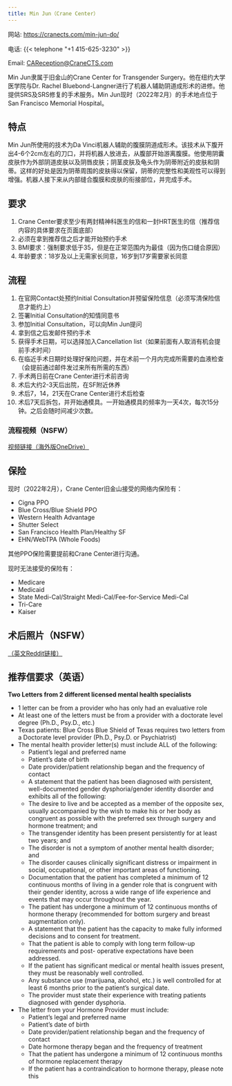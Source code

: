 ```yaml
---
title: Min Jun（Crane Center）
---
```


网站: <https://cranects.com/min-jun-do/>

电话: {{< telephone "+1 415-625-3230" >}}

Email: <CAReception@CraneCTS.com>

Min Jun隶属于旧金山的Crane Center for Transgender Surgery。他在纽约大学医学院与Dr. Rachel Bluebond-Langner进行了机器人辅助阴道成形术的进修。他提供SRS及SRS修复的手术服务。Min Jun现时（2022年2月）的手术地点位于San Francisco Memorial Hospital。

## 特点

Min Jun所使用的技术为Da Vinci机器人辅助的腹膜阴道成形术。该技术从下腹开出4-6个2cm左右的刀口，并将机器人放进去，从腹部开始游离腹膜。他使用阴囊皮肤作为外部阴道皮肤以及阴唇皮肤；阴茎皮肤及龟头作为阴蒂附近的皮肤和阴蒂。这样的好处是因为阴蒂周围的皮肤得以保留，阴蒂的完整性和美观性可以得到增强。机器人接下来从内部缝合腹膜和皮肤的衔接部位，并完成手术。

## 要求

1. Crane Center要求至少有两封精神科医生的信和一封HRT医生的信（推荐信内容的具体要求在页面底部）
2. 必须在拿到推荐信之后才能开始预约手术
3. BMI要求：强制要求低于35，但是在正常范围内为最佳（因为伤口缝合原因）
4. 年龄要求：18岁及以上无需家长同意，16岁到17岁需要家长同意

## 流程

1. 在官网Contact处预约Initial Consultation并预留保险信息（必须写清保险信息才能约上）
2. 签署Initial Consultation的知情同意书
3. 参加Initial Consultation，可以向Min Jun提问
4. 拿到信之后发邮件预约手术
5. 获得手术日期，可以选择加入Cancellation list（如果前面有人取消有机会提前手术时间）
6. 在临近手术日期时处理好保险问题，并在术前一个月内完成所需要的血液检查（会提前通过邮件发过来所有所需的东西）
7. 手术两日前在Crane Center进行术前咨询
8. 术后大约2-3天后出院，在SF附近休养
9. 术后7，14，21天在Crane Center进行术后检查
10. 术后7天后拆包，并开始通模具。一开始通模具的频率为一天4次，每次15分钟。之后会随时间减少次数。

### 流程视频（NSFW）

[视频链接（海外版OneDrive）](https://1drv.ms/v/s!AjOi0t-X4eUpgaYh0-qEEQqiy29IPw?e=gG26aQ)

## 保险

现时（2022年2月），Crane Center旧金山接受的网络内保险有：

- Cigna PPO
- Blue Cross/Blue Shield PPO
- Western Health Advantage
- Shutter Select
- San Francisco Health Plan/Healthy SF
- EHN/WebTPA (Whole Foods)

其他PPO保险需要提前和Crane Center进行沟通。

现时无法接受的保险有：

- Medicare
- Medicaid
- State Medi-Cal/Straight Medi-Cal/Fee-for-Service Medi-Cal
- Tri-Care
- Kaiser

## 术后照片（NSFW）

[（英文Reddit链接）](https://www.reddit.com/r/Transgender_Surgeries/search/?q=min%20jun&restrict_sr=1&sr_nsfw=)

## 推荐信要求（英语）

**Two Letters from 2 different licensed mental health specialists**

- 1 letter can be from a provider who has only had an evaluative role
- At least one of the letters must be from a provider with a doctorate level degree (Ph.D., Psy.D., etc.)
- Texas patients: Blue Cross Blue Shield of Texas requires two letters from a Doctorate level provider (Ph.D., Psy.D. or Psychiatrist) 
- The mental health provider letter(s) must include ALL of the following:
  - Patient’s legal and preferred name
  - Patient’s date of birth
  - Date provider/patient relationship began and the frequency of contact
  - A statement that the patient has been diagnosed with persistent, well-documented gender dysphoria/gender identity disorder and exhibits all of the following:
  - The desire to live and be accepted as a member of the opposite sex, usually accompanied by the wish to make his or her body as congruent as possible with the preferred sex through surgery and hormone treatment; and
  - The transgender identity has been present persistently for at least two years; and
  - The disorder is not a symptom of another mental health disorder; and
  - The disorder causes clinically significant distress or impairment in social, occupational, or other important areas of functioning.
  - Documentation that the patient has completed a minimum of 12 continuous months of living in a gender role that is congruent with their gender identity, across a wide range of life experience and events that may occur throughout the year.
  - The patient has undergone a minimum of 12 continuous months of hormone therapy (recommended for bottom surgery and breast augmentation only).
  - A statement that the patient has the capacity to make fully informed decisions and to consent for treatment.
  - That the patient is able to comply with long term follow-up requirements and post- operative expectations have been addressed.
  - If the patient has significant medical or mental health issues present, they must be reasonably well controlled.
  - Any substance use (marijuana, alcohol, etc.) is well controlled for at least 6 months prior to the patient’s surgical date.
  - The provider must state their experience with treating patients diagnosed with gender dysphoria.
- The letter from your Hormone Provider must include:
  - Patient’s legal and preferred name
  - Patient’s date of birth
  - Date provider/patient relationship began and the frequency of contact
  - Date hormone therapy began and the frequency of treatment
  - That the patient has undergone a minimum of 12 continuous months of hormone replacement therapy
  - If the patient has a contraindication to hormone therapy, please note this

